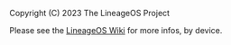 Copyright (C) 2023 The LineageOS Project

Please see the [LineageOS Wiki](https://wiki.lineageos.org/devices/nx651j/) for more infos, by device.
